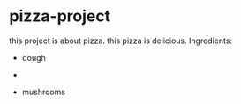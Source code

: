 # pizza-project
this project is about pizza. this pizza is delicious.
Ingredients:
- dough
- 

- mushrooms 
